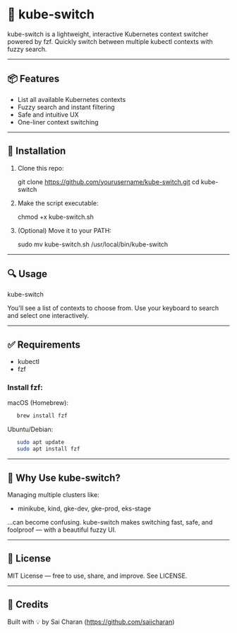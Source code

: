 # 🔁 kube-switch

kube-switch is a lightweight, interactive Kubernetes context switcher powered by fzf. Quickly switch between multiple kubectl contexts with fuzzy search.

---

## 📦 Features

- List all available Kubernetes contexts
- Fuzzy search and instant filtering
- Safe and intuitive UX
- One-liner context switching

---

## 🚀 Installation

1. Clone this repo:

   git clone https://github.com/yourusername/kube-switch.git
   cd kube-switch

2. Make the script executable:

   chmod +x kube-switch.sh

3. (Optional) Move it to your PATH:

   sudo mv kube-switch.sh /usr/local/bin/kube-switch

---

## 🔍 Usage

   kube-switch

You'll see a list of contexts to choose from. Use your keyboard to search and select one interactively.

---

## ✅ Requirements

- kubectl
- fzf

### Install fzf:

macOS (Homebrew):
```bash
   brew install fzf
```

Ubuntu/Debian:
```bash
   sudo apt update
   sudo apt install fzf
```
---

## 🧠 Why Use kube-switch?

Managing multiple clusters like:

- minikube, kind, gke-dev, gke-prod, eks-stage

...can become confusing. kube-switch makes switching fast, safe, and foolproof — with a beautiful fuzzy UI.

---

## 📄 License

MIT License — free to use, share, and improve. See LICENSE.

---

## 🙌 Credits

Built with 💡 by Sai Charan (https://github.com/saiicharan)
